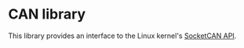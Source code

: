 # CAN library

This library provides an interface to the Linux kernel's [SocketCAN API](https://www.kernel.org/doc/html/latest/networking/can.html).
